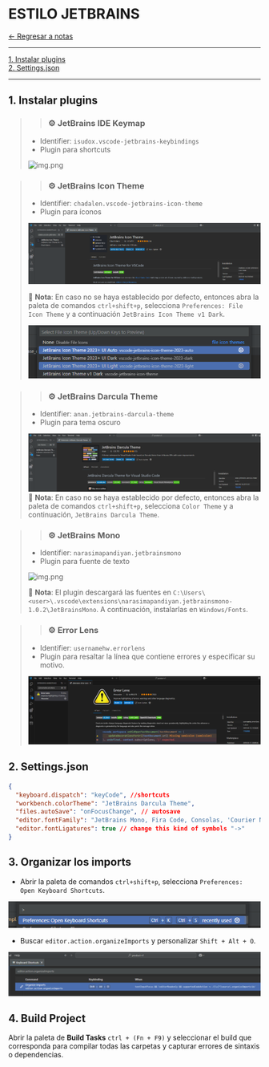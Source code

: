 # ESTILO JETBRAINS

[← Regresar a notas](../../README.md) <br>

---
[1. Instalar plugins](#1-instalar-plugins) <br>
[2. Settings.json](#2-settingsjson) <br>

---

## 1. Instalar plugins

> > ### ⚙️ JetBrains IDE Keymap
> 
> - Identifier: `isudox.vscode-jetbrains-keybindings` <br>
> - Plugin para shortcuts
>
> ![img.png](resources/jetbrains-ide-keymap.png)

> > ### ⚙️ JetBrains Icon Theme
> - Identifier: `chadalen.vscode-jetbrains-icon-theme` <br>
> - Plugin para íconos
> 
> ![img.png](resources/jetbrains-icon-theme.png)
> 
> 📌 **Nota**: En caso no se haya establecido por defecto, entonces abra la paleta de comandos `ctrl+shift+p`, selecciona `Preferences: File Icon Theme` y a continuación `JetBrains Icon Theme v1 Dark`.
> 
> ![img.png](img.png)

> > ### ⚙️ JetBrains Darcula Theme
> - Identifier: `anan.jetbrains-darcula-theme`
> - Plugin para tema oscuro
> 
> ![img.png](resources/jetbrains-darcula-theme.png)
> 📌 **Nota**: En caso no se haya establecido por defecto, entonces abra la paleta de comandos `ctrl+shift+p`, selecciona `Color Theme` y a continuación, `JetBrains Darcula Theme`.

> > ### ⚙️ JetBrains Mono
> - Identifier: `narasimapandiyan.jetbrainsmono`
> - Plugin para fuente de texto
> 
> ![img.png](resources/jetbrains-mono.png)
> 
> 📌 **Nota**: El plugin descargará las fuentes en `C:\Users\<user>\.vscode\extensions\narasimapandiyan.jetbrainsmono-1.0.2\JetBrainsMono`. A continuación, instalarlas en `Windows/Fonts`.

> > ### ⚙️ Error Lens
> - Identifier: `usernamehw.errorlens`
> - Plugin para resaltar la línea que contiene errores y especificar su motivo.
>
> ![img.png](resources/error-lens.png)

## 2. Settings.json
```json
{
  "keyboard.dispatch": "keyCode", //shortcuts
  "workbench.colorTheme": "JetBrains Darcula Theme",
  "files.autoSave": "onFocusChange", // autosave
  "editor.fontFamily": "JetBrains Mono, Fira Code, Consolas, 'Courier New', monospace",
  "editor.fontLigatures": true // change this kind of symbols "->" 
}
```

## 3. Organizar los imports
- Abrir la paleta de comandos `ctrl+shift+p`, selecciona `Preferences: Open Keyboard Shortcuts`.

![img.png](resources/open-keyboard-shortcuts.png)

- Buscar `editor.action.organizeImports` y personalizar `Shift + Alt + O`.

![img.png](resources/keyboard-shortcuts.png)

## 4. Build Project
Abrir la paleta de **Build Tasks** `ctrl + (Fn + F9)` y seleccionar el build que corresponda para compilar todas las carpetas y capturar errores de sintaxis o dependencias.
